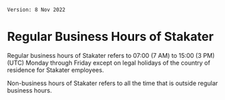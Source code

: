 `Version: 8 Nov 2022`

# Regular Business Hours of Stakater

Regular business hours of Stakater refers to 07:00 (7 AM) to 15:00 (3 PM) (UTC) Monday through Friday except on legal holidays of the country of residence for Stakater employees.

Non-business hours of Stakater refers to all the time that is outside regular business hours.
